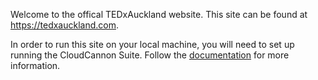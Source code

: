 Welcome to the offical TEDxAuckland website. This site can be found at https://tedxauckland.com.

In order to run this site on your local machine, you will need to set up running the CloudCannon Suite. Follow the [documentation](https://suite.cloudcannon.com/) for more information.

